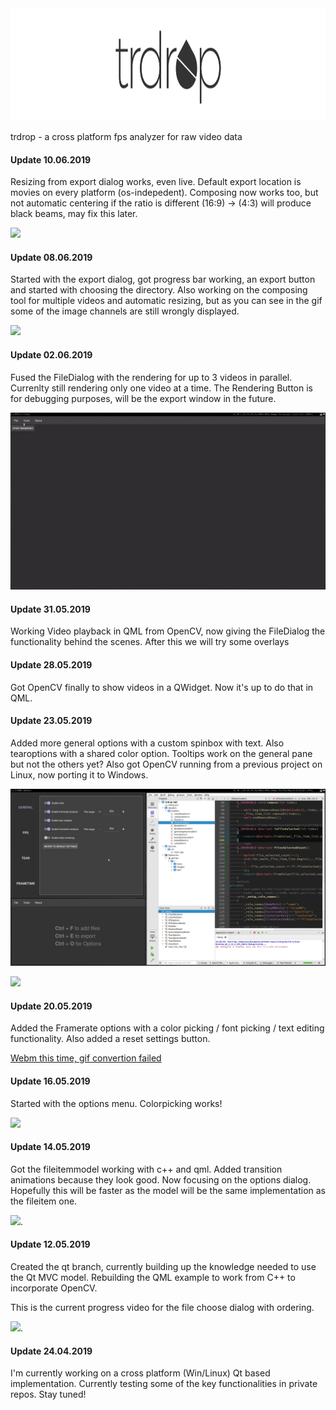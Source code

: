 <img src="images/logos/trdrop_new_2_wide.png" alt="Teardrop logo" height="180">

trdrop - a cross platform fps analyzer for raw video data

#### Update 10.06.2019

Resizing from export dialog works, even live. Default export location is movies on every platform (os-indepedent). Composing now works too, but not automatic centering if the ratio is different (16:9) -> (4:3) will produce black beams, may fix this later.

![](images/2019-10-06-videos-composing-resizing.gif)


#### Update 08.06.2019

Started with the export dialog, got progress bar working, an export button and started with choosing the directory. Also working on the composing tool for multiple videos and automatic resizing, but as you can see in the gif some of the image channels are still wrongly displayed.

![](images/2019-06-08-export-progress.gif)

#### Update 02.06.2019

Fused the FileDialog with the rendering for up to 3 videos in parallel. Currenlty still rendering only one video at a time. The Rendering Button is for debugging purposes, will be the export window in the future.

![](images/2019-06-02-videos-loading-progress.gif)

#### Update 31.05.2019

Working Video playback in QML from OpenCV, now giving the FileDialog the functionality behind the scenes. After this we will try some overlays

#### Update 28.05.2019

Got OpenCV finally to show videos in a QWidget. Now it's up to do that in QML.

#### Update 23.05.2019

Added more general options with a custom spinbox with text. Also tearoptions with a shared color option. Tooltips work on the general pane but not the others yet? Also got OpenCV running from a previous project on Linux, now porting it to Windows.

![](images/2019-05-23-general-options-progress.gif)

![](images/2019-05-23-tear-options-progress.gif)

#### Update 20.05.2019

Added the Framerate options with a color picking / font picking / text editing functionality. Also added a reset settings button.

[Webm this time, gif convertion failed](images/2019-05-20-fps-options-progress.webm)

#### Update 16.05.2019

Started with the options menu. Colorpicking works!

![](images/2019-05-16-options-menu-progress.gif)

#### Update 14.05.2019

Got the fileitemmodel working with c++ and qml. Added transition animations because they look good. Now focusing on the options dialog. Hopefully this will be faster as the model will be the same implementation as the fileitem one.

![](images/2019-05-14-filechoose-dialog-progress.gif).

#### Update 12.05.2019

Created the qt branch, currently building up the knowledge needed to use the Qt MVC model. Rebuilding the QML example to work from C++ to incorporate OpenCV.

This is the current progress video for the file choose dialog with ordering.

![](images/2019-05-12-filechoose-dialog-progress.gif).

#### Update 24.04.2019

I'm currently working on a cross platform (Win/Linux) Qt based implementation. Currently testing some of the key functionalities in private repos. Stay tuned!

